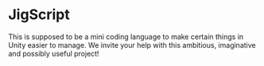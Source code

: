 # JigScript
This is supposed to be a mini coding language to make certain things in Unity easier to manage. We invite your help with this ambitious, imaginative and possibly useful project!
